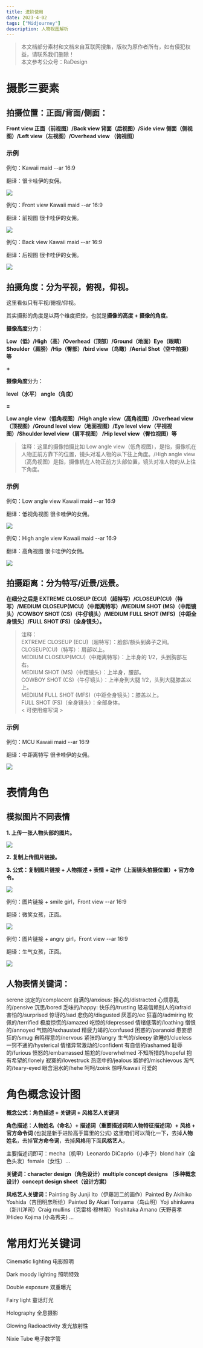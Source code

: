 ```yaml
---
title: 进阶使用
date: 2023-4-02
tags: ["Midjourney"]
description: 人物视图解析
---
```


> 本文档部分素材和文档来自互联网搜集，版权为原作者所有，如有侵犯权益，请联系我们删除！<br/>本文参考公众号：RaDesign

# <strong>摄影三要素</strong>

## 拍摄位置：正面/背面/侧面：

<strong>Front view 正面（前视图）/Back view 背面（后视图）/Side view 侧面（侧视图）/Left view（左视图）/Overhead view （俯视图）</strong>

### 示例

例句：Kawaii maid --ar 16:9

翻译：很卡哇伊的女佣。

![](/SVbkbrBjFoHfp0xjjV9cttBdnXV.jpg)

例句：Front view Kawaii maid --ar 16:9

翻译：前视图 很卡哇伊的女佣。

![](/EgeLbSizhoYuOWxVKe9cs7TNneh.jpg)

例句：Back view Kawaii maid --ar 16:9

翻译：后视图 很卡哇伊的女佣。

![](/RrExbVJpGo1P1wxTD9kcYK2ensd.jpg)

## 拍摄角度<strong>：分为平视，俯视，仰视。</strong>

这里看似只有平视/俯视/仰视。

其实摄影的角度是以两个维度把控，也就是<strong>摄像的高度 + 摄像的角度</strong>。

<strong>摄像高度</strong>分为：

<strong>Low（低）/High（高）/Overhead（顶部）/Ground（地面）Eye（眼睛）Shoulder（肩膀）/Hip（臀部）/bird view（鸟瞰）/Aerial Shot（空中拍摄）等</strong>

<strong>+</strong>

<strong>摄像角度</strong>分为：

<strong>level（水平） angle（角度）</strong>

<strong>=</strong>

<strong>Low angle view（低角视图）/High angle view（高角视图）/Overhead view（顶视图）/Ground level view（地面视图）/Eye level view（平视视图）/Shoulder level view（肩平视图） /Hip level view（臀位视图）等</strong>

> 注释：这里的摄像拍摄比如 Low angle view（低角视图），是指，摄像机在人物正前方靠下的位置，镜头对准人物的从下往上角度。/High angle view（高角视图）是指，摄像机在人物正前方头部位置，镜头对准人物的从上往下角度。

### 示例

例句：Low angle view Kawaii maid --ar 16:9

翻译：低视角视图 很卡哇伊的女佣。

![](/Pq9Rb4MjeoWEAbxnht5ct5uRnod.jpg)

例句：High angle view Kawaii maid --ar 16:9

翻译：高角视图 很卡哇伊的女佣。

![](/AUvcbypr8osmASx5WWWc12kmnvf.jpg)

## 拍摄距离：分为特写/近景/远景。

<strong>在细分之后是 EXTREME CLOSEUP (ECU)（超特写）/CLOSEUP(CU)（特写）/MEDIUM CLOSEUP(MCU)（中距离特写）/MEDIUM SHOT (MS)（中距镜头）/COWBOY SHOT (CS)（牛仔镜头）/MEDIUM FULL SHOT (MFS)（中距全身镜头）/FULL SHOT (FS)（全身镜头）。</strong>

> 注释：<br/>EXTREME CLOSEUP (ECU)（超特写）：脸部/额头到鼻子之间。<br/>CLOSEUP(CU)（特写）：肩部以上。<br/>MEDIUM CLOSEUP(MCU)（中距离特写）：上半身的 1/2，头到胸部左右。<br/>MEDIUM SHOT (MS)（中距镜头）：上半身，腰部。<br/>COWBOY SHOT (CS)（牛仔镜头）：上半身到大腿 1/2，头到大腿膝盖以上。<br/>MEDIUM FULL SHOT (MFS)（中距全身镜头）：膝盖以上。<br/>FULL SHOT (FS)（全身镜头）：全部身体。<br/>< 可使用缩写词 >

### 示例

例句：MCU Kawaii maid --ar 16:9

翻译：中距离特写 很卡哇伊的女佣。

![](/DmO8bmDmooP2nnxFQNyc0FdNn6b.jpg)

# 表情角色

## 模拟图片不同表情

<strong>1. 上传一张人物头部的图片。</strong>

![](/VfVkbo1Abon044xKqsicgNngnGh.jpg)

<strong>2. 复制上传图片链接。</strong>

<strong>3. 公式：复制图片链接 + 人物描述 + 表情 + 动作（上面镜头拍摄位置）+ 官方命令。</strong>

![](/OvTbbCYeno8LjjxZfszcQbEQnkf.jpg)

例句：图片链接 + smile girl，Front view --ar 16:9

翻译：微笑女孩，正面。

![](/V6u9bRFCOo9cj2x1TYQcim5Tngb.jpg)

例句：图片链接 + angry girl，Front view --ar 16:9

翻译：生气女孩，正面。

![](/VAfrbpS7NoAp5Kxf73Kc7ZHHnSf.jpg)

## <strong>人物表情关键词：</strong>

serene 淡定的/complacent 自满的/anxious: 担心的/distracted 心烦意乱的/pensive 沉思/bored 乏味的/happy: 快乐的/trusting 轻易信赖别人的/afraid 害怕的/surprised 惊讶的/sad 悲伤的/disgusted 厌恶的/ec 狂喜的/admiring 钦佩的/terrified 极度惊慌的/amazed 吃惊的/depressed 情绪低落的/loathing 憎恨的/annoyed 气恼的/exhausted 精疲力竭的/confused 困惑的/paranoid 患妄想狂的/smug 自鸣得意的/nervous 紧张的/angry 生气的/sleepy 欲睡的/clueless 一窍不通的/hysterical 情绪异常激动的/confident 有自信的/ashamed 耻辱的/furious 愤怒的/embarrassed 尴尬的/overwhelmed 不知所措的/hopeful 抱有希望的/lonely 寂寞的/lovestruck 热恋中的/jealous 嫉妒的/mischievous 淘气的/teary-eyed 眼含泪水的/hehe 呵呵/zoink 惊呼/kawaii 可爱的

# <strong>角色概念设计图</strong>

<strong>概念公式：</strong><strong>角色描述 + 关键词 + 风格艺人关键词</strong>

<strong>角色描述</strong><strong>：人物姓名（命名）+ 描述词（重要描述词和人物特征描述词）+ 风格 + 官方命令词 </strong>(也就是新手进阶高手篇里的公式) 这里咱们可以简化一下，去掉<strong>人物姓名</strong>，去掉<strong>官方命令词</strong>，去掉<strong>风格</strong>用下面<strong>风格艺人</strong>，

主要描述词即可：mecha（机甲）Leonardo DiCaprio（小李子）blond hair（金色头发）female（女性）...

<strong>关键词</strong><strong>：character design（角色设计）multiple concept designs （多种概念设计）concept design sheet（设计方案）</strong>

<strong>风格艺人关键词</strong><strong>：</strong>Painting By Junji Ito（伊藤润二的画作）Painted By Akihiko Yoshida（吉田明彦所绘）Painted By Akari Toriyama（鸟山明）Yoji shinkawa（新川洋司）Craig mullins（克雷格·穆林斯）Yoshitaka Amano (天野喜孝 )Hideo Kojima (小岛秀夫) ...

# <strong>常用灯光关键词</strong>

Cinematic lighting 电影照明

Dark moody lighting 照明特效

Double exposure 双重曝光

Fairy light 童话灯光

Holography 全息摄影

Glowing Radioactivity 发光放射性

Nixie Tube 电子数字管
